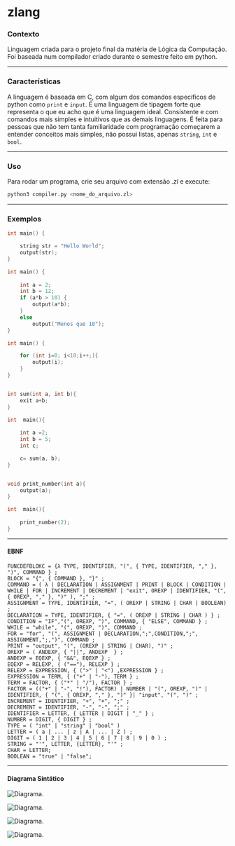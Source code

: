 # zlang 

### Contexto

Linguagem criada para o projeto final da matéria de Lógica da Computação. Foi baseada num compilador criado durante o semestre feito em python.

---
### Características

A linguagem é baseada em C, com algum dos comandos específicos de python como ```print``` e ```input```. É uma linguagem de tipagem forte que representa o que eu acho que é uma linguagem ideal. Consistente e com comandos mais simples e intuitivos que as demais linguagens. É feita para pessoas que não tem tanta familiaridade com programação começarem a entender conceitos mais simples, não possui listas, apenas ```string```, ```int``` e ```bool```. 

---
### Uso

Para rodar um programa, crie seu arquivo com extensão *.zl* e execute:
```bash
python3 compiler.py <nome_do_arquivo.zl>
```

---
### Exemplos 


```c
int main() {

	string str = "Hello World";
    output(str);
}
``` 


```c
int main() {
    
    int a = 2;
    int b = 12;
    if (a*b > 10) {
        output(a*b);
    }
    else 
        output("Menos que 10");
}
``` 
```c
int main() {

    for (int i=0; i<10;i++;){
        output(i);
    }
}
``` 

```c

int sum(int a, int b){
    exit a+b;
}

int  main(){
    
    int a =2;
    int b = 5;
    int c;

    c= sum(a, b);
}
```

```c

void print_number(int a){
    output(a);
}

int  main(){
    
    print_number(2);
}
```

---



#### EBNF

```
FUNCDEFBLOKC = {λ TYPE, IDENTIFIER, "(", { TYPE, IDENTIFIER, "," }, ")", COMMAND } ;
BLOCK = "{", { COMMAND }, "}" ;  
COMMAND = ( λ | DECLARATION | ASSIGNMENT | PRINT | BLOCK | CONDITION | WHILE | FOR | INCREMENT | DECREMENT | "exit", OREXP | IDENTIFIER, "(", { OREXP, "," }, ")" ), ";" ;  
ASSIGNMENT = TYPE, IDENTIFIER, "=", ( OREXP | STRING | CHAR | BOOLEAN) ;
DECLARATION = TYPE, IDENTIFIER, { "=", ( OREXP | STRING | CHAR ) } ;  
CONDITION = "IF","(", OREXP, ")", COMMAND, { "ELSE", COMMAND } ;  
WHILE = "while", "(", OREXP, ")", COMMAND ;  
FOR = "for", "(", ASSIGNMENT | DECLARATION,";",CONDITION,";", ASSIGNMENT,";,")", COMMAND ;  
PRINT = "output", "(", (OREXP | STRING | CHAR), ")" ;  
OREXP = ( ANDEXP, { "||", ANDEXP  } ;  
ANDEXP = EQEXP, { "&&", EQEXP } ;  
EQEXP = RELEXP, { ("=="), RELEXP } ;  
RELEXP = EXPRESSION, { (">" | "<") ,EXPRESSION } ;  
EXPRESSION = TERM, { ("+" | "-"), TERM } ;  
TERM = FACTOR, { ("*" | "/"), FACTOR } ;  
FACTOR = (("+" | "-", "!"), FACTOR) | NUMBER | "(", OREXP, ")" | IDENTIFIER, { "(", { OREXP, "," }, ")" }| "input", "(", ")" ;  
INCREMENT = IDENTIFIER, "+", "+", ";" ;
DECREMENT = IDENTIFIER, "-", "-", ";" ;
IDENTIFIER = LETTER, { LETTER | DIGIT | "_" } ;  
NUMBER = DIGIT, { DIGIT } ;  
TYPE = ( "int" | "string" | "bool" )  
LETTER = ( a | ... | z | A | ... | Z ) ;  
DIGIT = ( 1 | 2 | 3 | 4 | 5 | 6 | 7 | 8 | 9 | 0 ) ;  
STRING = "'", LETTER, {LETTER}, "'" ;  
CHAR = LETTER;  
BOOLEAN = "true" | "false";
```

---

#### Diagrama Sintático

![Diagrama.](https://i.imgur.com/jmyaEoA.png "Diagrama Sintático.")



![Diagrama.](https://i.imgur.com/cLzLzfX.png "Diagrama Sintático.")


![Diagrama.](https://i.imgur.com/xF8WPVO.png "Diagrama Sintático.")

![Diagrama.](https://i.imgur.com/MvGsWEd.png "Diagrama Sintático.")

